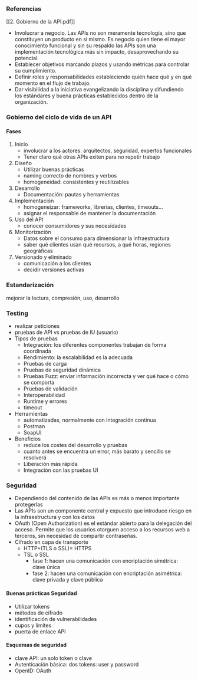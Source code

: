 
### Referencias
[[2. Gobierno de la API.pdf]]

- Involucrar a negocio. Las APIs no son meramente tecnología, sino que constituyen un producto
en sí mismo. Es negocio quien tiene el mayor conocimiento funcional y sin su respaldo las APIs
son una implementación tecnológica más sin impacto, desaprovechando su potencial.
- Establecer objetivos marcando plazos y usando métricas para controlar su cumplimiento.
- Definir roles y responsabilidades estableciendo quién hace qué y en qué momento en el flujo de
trabajo.
- Dar visibilidad a la iniciativa evangelizando la disciplina y difundiendo los estándares y buena
prácticas establecidos dentro de la organización.

### Gobierno del ciclo de vida de un API
#### Fases
1. Inicio
	- involucrar a los actores: arquitectos, seguridad, expertos funcionales 
	- Tener claro qué otras APIs exiten para no repetir trabajo
1. Diseño
	- Utilizar buenas prácticas
	- naming correcto de nombres y verbos
	- homogeneidad: consistentes y reutilizables
3. Desarrollo
	- Documentación: pautas y herramientas 
4. Implementación
	- homogeneizar: frameworks, librerías, clientes, timeouts...
	- asignar el responsable de mantener la documentación
5. Uso del API
	-  conocer consumidores y sus necesidades
6. Monitorización
	- Datos sobre el consumo para dimensionar la infraestructura
	- saber qué clientes usan qué recursos, a qué horas, regiones geográficas
7. Versionado y eliminado
	- comunicación a los clientes
	- decidir versiones activas 

### Estandarización
mejorar la lectura, compresión, uso, desarrollo 

### Testing
- realizar peticiones
- pruebas de API vs pruebas de IU (usuario)
- Tipos de pruebas
	- Integración: los diferentes componentes trabajan de forma coordinada
	- Rendimiento: la escalabilidad es la adecuada
	- Pruebas de carga
	- Pruebas de seguridad dinámica
	- Pruebas Fuzz: enviar información incorrecta y ver qué hace o cómo se comporta
	- Pruebas de validación
	- Interoperabilidad
	- Runtime y errores
	- timeout
- Herramientas
	- automatizadas,  normalmente con integración continua
	- Postman
	- SoapUI
- Beneficios
	- reduce los costes del desarrollo y pruebas
	- cuanto antes se encuentra un error, más barato y sencillo se resolverá
	- Liberación más rápida
	- Integración con las pruebas UI
### Seguridad
- Dependiendo del contenido de las APIs es más o menos importante protegerlas
- Las APIs son un componente central y expuesto que introduce riesgo en la infraestructura y con los datos
- OAuth (Open Authorization) es el estándar abierto para la delegación del acceso. Permite que los
usuarios otorguen acceso a los recursos web a terceros, sin necesidad de compartir contraseñas.
- Cifrado en capa de transporte
	- HTTP+(TLS o SSL)= HTTPS
	- TSL o SSL
		- fase 1: hacen una comunicación con encriptación simétrica: clave única
		- fase 2: hacen una comunicación con encriptación asimétrica: clave privada y clave pública

#### Buenas prácticas Seguridad
- Utilizar tokens
- métodos de cifrado
- identificación de vulnerabilidades
- cupos y límites
- puerta de enlace API

#### Esquemas de seguridad
- clave API: un solo token o clave
- Autenticación básica: dos tokens: user y password
- OpenID: OAuth
